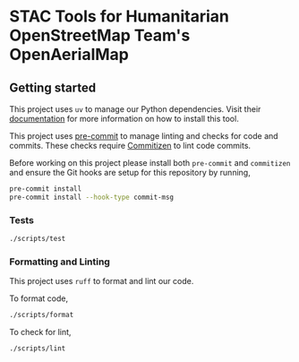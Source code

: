 # STAC Tools for Humanitarian OpenStreetMap Team's OpenAerialMap

## Getting started

This project uses `uv` to manage our Python dependencies. Visit their
[documentation](https://docs.astral.sh/uv/getting-started/installation/) for
more information on how to install this tool.

This project uses [pre-commit](https://pre-commit.com/) to manage linting and
checks for code and commits. These checks require
[Commitizen](https://commitizen-tools.github.io/commitizen/) to lint code commits.

Before working on this project please install both `pre-commit` and `commitizen`
and ensure the Git hooks are setup for this repository by running,

```bash
pre-commit install
pre-commit install --hook-type commit-msg
```

### Tests

```bash
./scripts/test
```

### Formatting and Linting

This project uses `ruff` to format and lint our code.

To format code,

```bash
./scripts/format
```

To check for lint,

```bash
./scripts/lint
```
